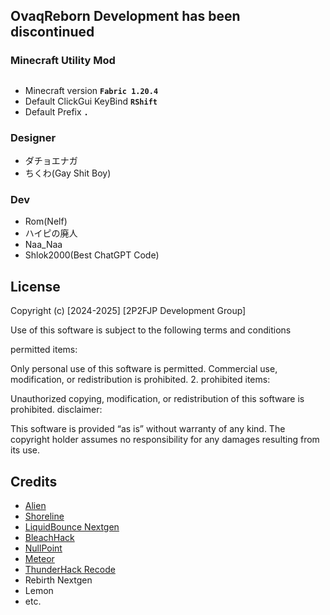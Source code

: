 ## OvaqReborn Development has been discontinued
### Minecraft Utility Mod

##
- Minecraft version **```Fabric 1.20.4```**
- Default ClickGui KeyBind **```RShift```**
- Default Prefix **```.```**

### Designer
- ダチョエナガ
- ちくわ(Gay Shit Boy)

### Dev
- Rom(Nelf)
- ハイピの廃人
- Naa_Naa
- Shlok2000(Best ChatGPT Code)

## License
Copyright (c) [2024-2025] [2P2FJP Development Group]

Use of this software is subject to the following terms and conditions

permitted items:

Only personal use of this software is permitted.
Commercial use, modification, or redistribution is prohibited. 2.
prohibited items:

Unauthorized copying, modification, or redistribution of this software is prohibited.
disclaimer:

This software is provided “as is” without warranty of any kind.
The copyright holder assumes no responsibility for any damages resulting from its use.

## Credits
- [Alien](https://github.com/iM4dCat/Alien)
- [Shoreline](https://github.com/HelianthusMC/Shoreline-Client)
- [LiquidBounce Nextgen](https://github.com/CCBlueX/LiquidBounce)
- [BleachHack](https://github.com/BleachDev/BleachHack)
- [NullPoint](https://github.com/KgDW/NullPoint-Fabric)
- [Meteor](https://github.com/MeteorDevelopment/meteor-client)
- [ThunderHack Recode](https://github.com/Pan4ur/ThunderHack-Recode)
- Rebirth Nextgen
- Lemon
- etc.
 
